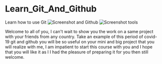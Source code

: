 # Learn_Git_And_Github
Learn how to use Git ![Screenshot](screenshotGit.png) and Github ![Screenshot](screenshotGithub.png) tools

Welcome to all of you, I can't wait to show you the work on a same project with your friends from any country.
Take an example of this period of covid-19 git and github you will be so useful on your mini and big project that you will realize with me,
I am impatient to start this course with you and I hope that you will like it as I I had the pleasure of preparing it for you then still welcome.
